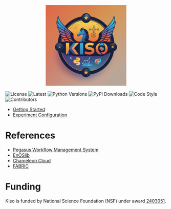 <p align="center">
    <img src="docs/_static/assets/images/logo-kiso.png" alt="Kiso" width="50%" />
</p>

![License](https://img.shields.io/pypi/l/kiso.svg?logo=apache&color=blue&label=Licence)
![Latest](https://img.shields.io/pypi/v/kiso.svg?label=Latest)
![Python Versions](https://img.shields.io/pypi/pyversions/kiso.svg?logo=python)
![PyPi Downloads](https://img.shields.io/pypi/dm/kiso?logo=pypi&color=green&label=PyPI%20Downloads)
![Code Style](https://img.shields.io/badge/Code%20Style-black-blue)
![Contributors](https://img.shields.io/github/contributors-anon/pegasus-isi/kiso?color=green&label=Contributors)

<!-- - [Introduction](docs/introduction.md) -->

- [Getting Started](docs/getting-started.md)
- [Experiment Configuration](docs/experiment-configuration.rst)

# References

- [Pegasus Workflow Management System](https://pegasus.isi.edu)
- [EnOSlib](https://discovery.gitlabpages.inria.fr/enoslib/)
- [Chameleon Cloud](https://www.chameleoncloud.org)
- [FABRIC](https://portal.fabric-testbed.net)

# Funding

Kiso is funded by National Science Foundation (NSF) under award [2403051](https://www.nsf.gov/awardsearch/showAward?AWD_ID=2403051).
